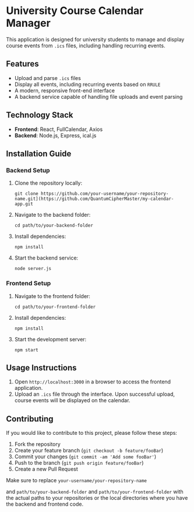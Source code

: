 # University Course Calendar Manager

This application is designed for university students to manage and display course events from `.ics` files, including handling recurring events.

## Features

- Upload and parse `.ics` files
- Display all events, including recurring events based on `RRULE`
- A modern, responsive front-end interface
- A backend service capable of handling file uploads and event parsing

## Technology Stack

- **Frontend**: React, FullCalendar, Axios
- **Backend**: Node.js, Express, ical.js

## Installation Guide

### Backend Setup

1. Clone the repository locally:

   ```
   git clone https://github.com/your-username/your-repository-name.git](https://github.com/QuantumCipherMaster/my-calendar-app.git
   ```

2. Navigate to the backend folder:

   ```
   cd path/to/your-backend-folder
   ```

3. Install dependencies:

   ```
   npm install
   ```

4. Start the backend service:

   ```
   node server.js
   ```

### Frontend Setup

1. Navigate to the frontend folder:

   ```
   cd path/to/your-frontend-folder
   ```

2. Install dependencies:

   ```
   npm install
   ```

3. Start the development server:

   ```
   npm start
   ```

## Usage Instructions

1. Open `http://localhost:3000` in a browser to access the frontend application.
2. Upload an `.ics` file through the interface. Upon successful upload, course events will be displayed on the calendar.

## Contributing

If you would like to contribute to this project, please follow these steps:

1. Fork the repository
2. Create your feature branch (`git checkout -b feature/fooBar`)
3. Commit your changes (`git commit -am 'Add some fooBar'`)
4. Push to the branch (`git push origin feature/fooBar`)
5. Create a new Pull Request


Make sure to replace `your-username/your-repository-name`

and `path/to/your-backend-folder` and `path/to/your-frontend-folder` with the actual paths to your repositories or the local directories where you have the backend and frontend code.
